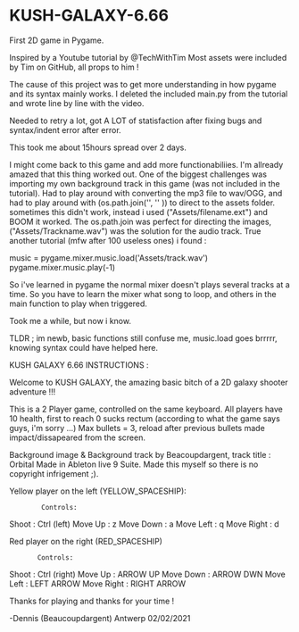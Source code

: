 # KUSH-GALAXY-6.66
First 2D game in Pygame. 

Inspired by a Youtube tutorial by @TechWithTim
Most assets were included by Tim on GitHub, all props to him ! 

The cause of this project was to get more understanding in how pygame and its syntax mainly works.
I deleted the included main.py from the tutorial and wrote line by line with the video.

Needed to retry a lot, got A LOT of statisfaction after fixing bugs and syntax/indent error after error.

This took me about 15hours spread over 2 days.

I might come back to this game and add more functionabiliies.
I'm allready amazed that this thing worked out.
One of the biggest challenges was importing my own background track in this game (was not included in the tutorial).
Had to play around with converting the mp3 file to wav/OGG, and had to play around with (os.path.join('', '' ))
to direct to the assets folder. sometimes this didn't work, instead i used ("Assets/filename.ext") and BOOM it worked.
The os.path.join was perfect for directing the images, ("Assets/Trackname.wav") was the solution for the audio track.
True another tutorial (mfw after 100 useless ones) i found : 

music = pygame.mixer.music.load('Assets/track.wav')
pygame.mixer.music.play(-1)

So i've learned in pygame the normal mixer doesn't plays several tracks at a time.
So you have to learn the mixer what song to loop, and others in the main function to play when triggered.

Took me a while, but now i know. 

TLDR ; im newb, basic functions still confuse me, music.load goes brrrrr, knowing syntax could have helped here. 


KUSH GALAXY 6.66 INSTRUCTIONS :

Welcome to KUSH GALAXY, the amazing basic bitch of a 2D galaxy shooter adventure !!! 

This is a 2 Player game, controlled on the same keyboard. 
All players have 10 health, first to reach 0 sucks rectum (according to what the game says guys, i'm sorry ...)
Max bullets = 3, reload after previous bullets made impact/dissapeared from the screen.

Background image & Background track by  Beacoupdargent, track title : Orbital 
Made in Ableton live 9 Suite.
Made this myself so there is no copyright infrigement ;). 

Yellow player on the left (YELLOW_SPACESHIP): 

            Controls:
  Shoot :             Ctrl (left)
  Move Up :           z
  Move Down :         a
  Move Left :         q
  Move Right :        d
  
  

Red player on the right (RED_SPACESHIP)

           Controls:
  Shoot :             Ctrl (right) 
  Move Up :           ARROW UP
  Move Down :         ARROW DWN
  Move Left :         LEFT ARROW
  Move Right :        RIGHT ARROW

  Thanks for playing and thanks for your time !
  
  -Dennis (Beaucoupdargent) 
  Antwerp    02/02/2021
